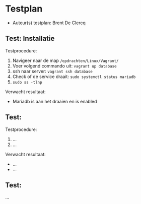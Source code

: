 # Testplan

- Auteur(s) testplan: Brent De Clercq

## Test: Installatie

Testprocedure:

1. Navigeer naar de map `/opdrachten/Linux/Vagrant/`
2. Voer volgend commando uit: `vagrant up database`
3. ssh naar server: `vagrant ssh database`
4. Check of de service draait: `sudo systemctl status mariadb`
5. `sudo ss -tlnp`

Verwacht resultaat:

- Mariadb is aan het draaien en is enabled

<!-- Voeg hier eventueel een screenshot van het verwachte resultaat in. -->

## Test: <!-- Omschrijving test. -->

Testprocedure:

1. ...
2. ...

Verwacht resultaat:

- ...
- ...

<!-- Voeg hier eventueel een screenshot van het verwachte resultaat in. -->

## Test: <!-- Omschrijving test. -->

...
